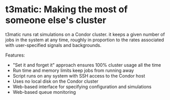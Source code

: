 t3matic: Making the most of someone else's cluster
==================================================
t3matic runs rat simulations on a Condor cluster. it keeps a given number of
jobs in the system at any time, roughly in proportion to the rates
associated with user-specified signals and backgrounds.

Features:

* "Set it and forget it" approach ensures 100% cluster usage all the time
* Run time and memory limits keep jobs from running away
* Script runs on any system with SSH access to the Condor host
* Uses no local disk on the Condor cluster
* Web-based interface for specifying configuration and simulations
* Web-based queue monitoring

